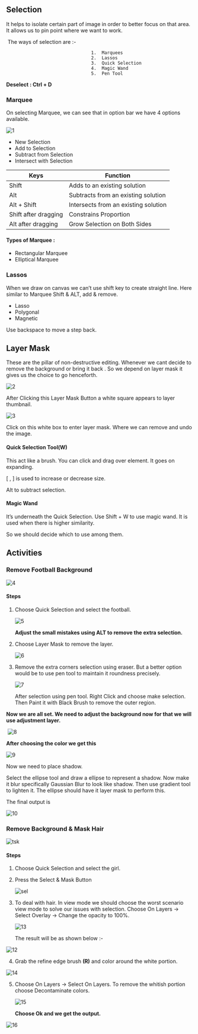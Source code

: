 ## Selection

It helps to isolate certain part of image in order to better focus on that area. It allows us to pin point where we want to work.

​	The ways of selection are :-

									1.	Marquees
									2.	Lassos
									3.	Quick Selection
									4.	Magic Wand
									5.	Pen Tool 

**Deselect : Ctrl + D**

### Marquee

On selecting Marquee, we can see that in option bar we have 4 options available.

![1](1.png)

- New Selection
- Add to Selection
- Subtract from Selection
- Intersect with Selection

| Keys                 | Function                             |
| -------------------- | ------------------------------------ |
| Shift                | Adds to an existing solution         |
| Alt                  | Subtracts from an existing solution  |
| Alt + Shift          | Intersects from an existing solution |
| Shift after dragging | Constrains Proportion                |
| Alt after dragging   | Grow Selection on Both Sides         |

#### Types of Marquee :

- Rectangular Marquee
- Elliptical Marquee

### Lassos

When we draw on canvas we can’t use shift key to create straight line. Here similar to Marquee Shift & ALT, add & remove.

- Lasso
- Polygonal
- Magnetic 

Use backspace to move a step back.

## Layer Mask

These are the pillar of non-destructive editing. Whenever we cant decide to remove the background or bring it back . So we depend on layer mask it gives us the choice to go henceforth.

![2](2.png)

After Clicking this Layer Mask Button a white square appears to layer thumbnail.

![3](3.png)

Click on this white box to enter layer mask. Where we can remove and undo the image.



#### Quick Selection Tool(W)

This act like a brush. You can click and drag over element. It goes on expanding. 

[ , ] is used to increase or decrease size.

Alt to subtract selection.

#### Magic Wand 

It’s underneath the Quick Selection. Use Shift + W to use magic wand. It is used when there is higher similarity. 

So we should decide which to use among them.

## Activities

### Remove Football Background

![4](4.png)

#### Steps

1. Choose Quick Selection and select the football.

   ![5](5.png)

   **Adjust the small mistakes using ALT to remove the extra selection.**

2. Choose Layer Mask to remove the layer.

   ![6](6.png)

3. Remove the extra corners selection using eraser. But a better option would be to use pen tool to maintain it roundness precisely. 

   ![7](7.png)

   After selection using pen tool. Right Click and choose make selection. Then Paint it with Black Brush to remove the outer region.

**Now we are all set. We need to adjust the background now for that we will use adjustment layer.**

​	![8](8.png)

**After choosing the color we get this**

![9](9.png)

Now we need to place shadow. 

Select the ellipse tool and draw a ellipse to represent a shadow. Now make it blur specifically Gaussian Blur to look like shadow. Then use gradient tool to lighten it. The ellipse should have it layer mask to perform this.

The final output is 

![10](10.png)



### Remove Background & Mask Hair

![tsk](tsk.png)

#### Steps

1. Choose Quick Selection and select the girl.

2. Press the Select & Mask Button 

   ![sel](sel.png)

3. To deal with hair. In view mode we should choose the worst scenario view mode to solve our issues with selection. Choose On Layers -> Select Overlay -> Change the opacity to 100%.

   ![13](13.png)

   The result will be as shown below :- 

![12](12.png)

4. Grab the refine edge brush **(R)** and color around the white portion.

![14](14.png)

5. Choose On Layers -> Select On Layers. To remove the whitish portion choose Decontaminate colors.

   ![15](15.png)

   **Choose Ok and we get the output.**

    

![16](16.png)

